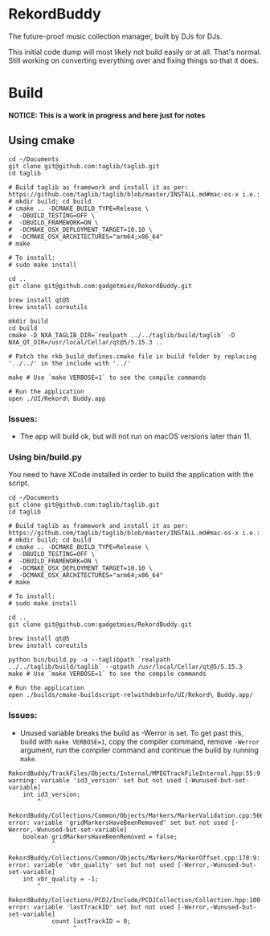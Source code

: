 # RekordBuddy
The future-proof music collection manager, built by DJs for DJs.

This initial code dump will most likely not build easily or at all. That's normal. Still working on converting everything over and fixing things so that it does.

# Build

**NOTICE: This is a work in progress and here just for notes**

## Using cmake
```
cd ~/Documents
git clone git@github.com:taglib/taglib.git
cd taglib

# Build taglib as framework and install it as per: https://github.com/taglib/taglib/blob/master/INSTALL.md#mac-os-x i.e.:
# mkdir build; cd build
# cmake .. -DCMAKE_BUILD_TYPE=Release \
#  -DBUILD_TESTING=OFF \
#  -DBUILD_FRAMEWORK=ON \
#  -DCMAKE_OSX_DEPLOYMENT_TARGET=10.10 \
#  -DCMAKE_OSX_ARCHITECTURES="arm64;x86_64"
# make

# To install:
# sudo make install

cd ..
git clone git@github.com:gadgetmies/RekordBuddy.git

brew install qt@5
brew install coreutils

mkdir build
cd build
cmake -D NXA_TAGLIB_DIR=`realpath ../../taglib/build/taglib` -D NXA_QT_DIR=/usr/local/Cellar/qt@5/5.15.3 ..

# Patch the rkb_build_defines.cmake file in build folder by replacing '../../' in the include with '../'

make # Use `make VERBOSE=1` to see the compile commands

# Run the application
open ./UI/Rekord\ Buddy.app

```

### Issues:

* The app will build ok, but will not run on macOS versions later than 11.

### Using bin/build.py

You need to have XCode installed in order to build the application with the script.

```
cd ~/Documents
git clone git@github.com:taglib/taglib.git
cd taglib

# Build taglib as framework and install it as per: https://github.com/taglib/taglib/blob/master/INSTALL.md#mac-os-x i.e.:
# mkdir build; cd build
# cmake .. -DCMAKE_BUILD_TYPE=Release \
#  -DBUILD_TESTING=OFF \
#  -DBUILD_FRAMEWORK=ON \
#  -DCMAKE_OSX_DEPLOYMENT_TARGET=10.10 \
#  -DCMAKE_OSX_ARCHITECTURES="arm64;x86_64"
# make

# To install:
# sudo make install

cd ..
git clone git@github.com:gadgetmies/RekordBuddy.git

brew install qt@5
brew install coreutils

python bin/build.py -a --taglibpath `realpath ../../taglib/build/taglib` --qtpath /usr/local/Cellar/qt@5/5.15.3
make # Use `make VERBOSE=1` to see the compile commands

# Run the application
open ./builds/cmake-buildscript-relwithdebinfo/UI/Rekord\ Buddy.app/

```

### Issues:
* Unused variable breaks the build as -Werror is set. To get past this, build with `make VERBOSE=1`, copy the compiler command, remove `-Werror` argument, run the compiler command and continue the build by running `make`.
```
RekordBuddy/TrackFiles/Objects/Internal/MPEGTrackFileInternal.hpp:55:9: warning: variable 'id3_version' set but not used [-Wunused-but-set-variable]
    int id3_version;
        ^

RekordBuddy/Collections/Common/Objects/Markers/MarkerValidation.cpp:566:13: error: variable 'gridMarkersHaveBeenRemoved' set but not used [-Werror,-Wunused-but-set-variable]
    boolean gridMarkersHaveBeenRemoved = false;
            ^

RekordBuddy/Collections/Common/Objects/Markers/MarkerOffset.cpp:170:9: error: variable 'vbr_quality' set but not used [-Werror,-Wunused-but-set-variable]
    int vbr_quality = -1;
        ^

RekordBuddy/Collections/PCDJ/Include/PCDJCollection/Collection.hpp:100:19: error: variable 'lastTrackID' set but not used [-Werror,-Wunused-but-set-variable]
            count lastTrackID = 0;
                  ^
```

